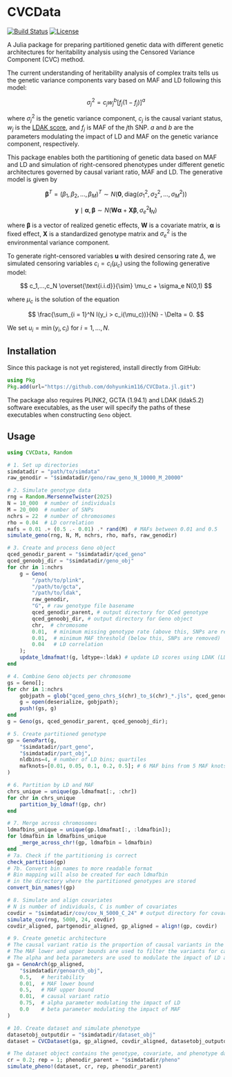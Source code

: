 # CVCData

[![Build Status](https://github.com/dohyunkim116/CVCData.jl/actions/workflows/CI.yml/badge.svg)](https://github.com/dohyunkim116/CVCData.jl/actions/workflows/CI.yml)
[![License](https://img.shields.io/badge/license-MIT-blue.svg)](https://opensource.org/licenses/MIT)
<!-- [![Coverage Status](https://coveralls.io/repos/github/dohyunkim116/CVCData.jl/badge.svg?branch=main)](https://coveralls.io/github/dohyunkim116/CVCData.jl?branch=main)
[![Documentation Status](https://readthedocs.org/projects/cvcdata/badge/?version=latest)](https://cvcdata.readthedocs.io/en/latest/?badge=latest) -->

A Julia package for preparing partitioned genetic data with different genetic architectures for heritability analysis using the Censored Variance Component (CVC) method.

The current understanding of heritability analysis of complex traits tells us the genetic variance components vary based on MAF and LD following this model:

$$
\sigma_j^2 = c_jw_j^b[f_j(1-f_j)]^a
$$

where $\sigma_j^2$ is the genetic variance component, $c_j$ is the causal variant status, $w_j$ is the [LDAK score](https://dougspeed.com/calculate-weightings/), and $f_j$ is MAF of the $j$th SNP. $a$ and $b$ are the parameters modulating the impact of LD and MAF on the genetic variance component, respectively.


 This package enables both the partitioning of genetic data based on MAF and LD and simulation of right-censored phenotypes under different genetic architectures governed by causal variant ratio, MAF and LD. The generative model is given by

$$
\mathbf{\beta}^T = (\beta_1,\beta_2,...,\beta_M)^T \sim N(\mathbf{0},\mathrm{diag}(\sigma_1^2,\sigma_2^2,...,\sigma^2_M))
$$

$$
\mathbf{y}\mid \mathbf{\alpha}, \mathbf{\beta} \sim N(\mathbf{W}\mathbf{\alpha} + \mathbf{X}\mathbf{\beta}, \sigma_e^2\mathbf{I}_N)
$$

where $\mathbf{\beta}$ is a vector of realized genetic effects, $\mathbf{W}$ is a covariate matrix, $\mathbf{\alpha}$ is fixed effect, $\mathbf{X}$ is a standardized genotype matrix and $\sigma_e^2$ is the environmental variance component.

To generate right-censored variables $\mathbf{u}$ with desired censoring rate $\Delta$, we simulated censoring variables $c_i = c_i(\mu_c)$ using the following generative model:

$$
        c_1,...,c_N \overset{\text{i.i.d}}{\sim}  \mu_c + \sigma_e N(0,1)
$$ 

where $\mu_c$ is the solution of the equation

$$
            \frac{\sum_{i = 1}^N I(y_i > c_i(\mu_c))}{N}  - \Delta = 0.
$$ 

We set $u_i = \min(y_i, c_i)$ for $i = 1,...,N$.


## Installation

Since this package is not yet registered, install directly from GitHub:

```julia
using Pkg
Pkg.add(url="https://github.com/dohyunkim116/CVCData.jl.git")
```

The package also requires PLINK2, GCTA (1.94.1) and LDAK (ldak5.2) software executables, as the user will specify the paths of these executables when constructing `Geno` object.

## Usage

```julia
using CVCData, Random

# 1. Set up directories
simdatadir = "path/to/simdata"
raw_genodir = "$simdatadir/geno/raw_geno_N_10000_M_20000"

# 2. Simulate genotype data
rng = Random.MersenneTwister(2025)
N = 10_000  # number of individuals
M = 20_000  # number of SNPs
nchrs = 22  # number of chromosomes
rho = 0.04  # LD correlation
mafs = 0.01 .+ (0.5 .- 0.01) .* rand(M)  # MAFs between 0.01 and 0.5
simulate_geno(rng, N, M, nchrs, rho, mafs, raw_genodir)

# 3. Create and process Geno object
qced_genodir_parent = "$simdatadir/qced_geno"
qced_genoobj_dir = "$simdatadir/geno_obj"
for chr in 1:nchrs
    g = Geno(
        "/path/to/plink", 
        "/path/to/gcta", 
        "/path/to/ldak", 
        raw_genodir, 
        "G", # raw genotype file basename
        qced_genodir_parent, # output directory for QCed genotype
        qced_genoobj_dir, # output directory for Geno object
        chr,  # chromosome
        0.01,  # minimum missing genotype rate (above this, SNPs are removed)
        0.01,  # minimum MAF threshold (below this, SNPs are removed)
        0.04   # LD correlation
    );
    update_ldmafmat!(g, ldtype=:ldak) # update LD scores using LDAK (LDAK scores)
end

# 4. Combine Geno objects per chromosome
gs = Geno[];
for chr in 1:nchrs
    gobjpath = glob("qced_geno_chrs_$(chr)_to_$(chr)_*.jls", qced_genoobj_dir)[]
    g = open(deserialize, gobjpath);
    push!(gs, g)
end
g = Geno(gs, qced_genodir_parent, qced_genoobj_dir);

# 5. Create partitioned genotype
gp = GenoPart(g, 
    "$simdatadir/part_geno",
    "$simdatadir/part_obj",
    nldbins=4, # number of LD bins; quartiles
    mafknots=[0.01, 0.05, 0.1, 0.2, 0.5]; # 6 MAF bins from 5 MAF knots
)

# 6. Partition by LD and MAF
chrs_unique = unique(gp.ldmafmat[:, :chr])
for chr in chrs_unique
    partition_by_ldmaf!(gp, chr)
end

# 7. Merge across chromosomes
ldmafbins_unique = unique(gp.ldmafmat[:, :ldmafbin]);
for ldmafbin in ldmafbins_unique
    _merge_across_chr!(gp, ldmafbin = ldmafbin)
end
# 7a. Check if the partitioning is correct
check_partition(gp)
# 7b. Convert bin names to more readable format
# Bin mapping will also be created for each ldmafbin 
# in the directory where the partitioned genotypes are stored
convert_bin_names!(gp) 

# 8. Simulate and align covariates
# N is number of individuals, C is number of covariates
covdir = "$simdatadir/cov/cov_N_5000_C_24" # output directory for covariates
simulate_cov(rng, 5000, 24, covdir)
covdir_aligned, partgenodir_aligned, gp_aligned = align!(gp, covdir)

# 9. Create genetic architecture
# The causal variant ratio is the proportion of causal variants in the total number of variants
# The MAF lower and upper bounds are used to filter the variants for causal variant selection
# The alpha and beta parameters are used to modulate the impact of LD and MAF on the selection of causal variants
ga = GenoArch(gp_aligned, 
    "$simdatadir/genoarch_obj", 
    0.5,   # heritability
    0.01,  # MAF lower bound
    0.5,   # MAF upper bound
    0.01,  # causal variant ratio
    0.75,  # alpha parameter modulating the impact of LD
    0.0    # beta parameter modulating the impact of MAF
) 

# 10. Create dataset and simulate phenotype
datasetobj_outputdir = "$simdatadir/dataset_obj"
dataset = CVCDataset(ga, gp_aligned, covdir_aligned, datasetobj_outputdir)

# The dataset object contains the genotype, covariate, and phenotype data.
cr = 0.2; rep = 1; phenodir_parent = "$simdatadir/pheno"
simulate_pheno!(dataset, cr, rep, phenodir_parent)
```